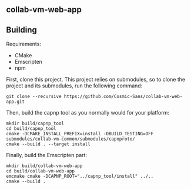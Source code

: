 collab-vm-web-app
-----------------

Building
--------
Requirements:
 * CMake
 * Emscripten
 * npm
 
First, clone this project. This project relies on submodules, so to clone the project and its submodules, run the following command:

``git clone --recursive https://github.com/Cosmic-Sans/collab-vm-web-app.git``

Then, build the capnp tool as you normally would for your platform:
```
mkdir build/capnp_tool
cd build/capnp_tool
cmake -DCMAKE_INSTALL_PREFIX=install -DBUILD_TESTING=OFF submodules/collab-vm-common/submodules/capnproto/
cmake --build . --target install
```

Finally, build the Emscripten part:
```
mkdir build/collab-vm-web-app
cd build/collab-vm-web-app
emcmake cmake -DCAPNP_ROOT="../capnp_tool/install" ../..
cmake --build .
```
